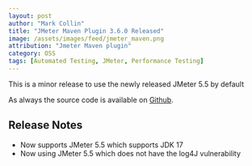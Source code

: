 ```yaml
---
layout: post
author: "Mark Collin"
title: "JMeter Maven Plugin 3.6.0 Released"
image: /assets/images/feed/jmeter_maven.png
attribution: "Jmeter Maven plugin"
category: OSS
tags: [Automated Testing, JMeter, Performance Testing]
---
```

This is a minor release to use the newly released JMeter 5.5 by default

As always the source code is available on [Github](https://github.com/jmeter-maven-plugin/jmeter-maven-plugin).

## Release Notes

- Now supports JMeter 5.5 which supports JDK 17
- Now using JMeter 5.5 which does not have the log4J vulnerability
